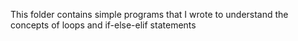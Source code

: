 This folder contains simple programs that I wrote to understand the concepts of loops and  if-else-elif statements
